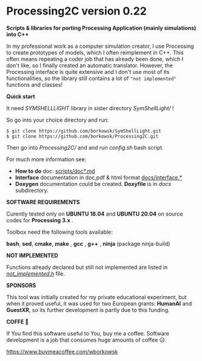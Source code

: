 # Processing2C version 0.22

**Scripts &amp; libraries for porting Processing Application (mainly simulations) into C++**

In my professional work as a computer simulation creator, I use Processing to create prototypes of models, which I often reimplement in C++. This often means repeating a coder job that has already been done, which I don't like, so I finally created an automatic translator.
However, the Processing interface is quite extensive and I don't use most of its functionalities, so the library still contains a lot of `"not implemented"` functions and classes!

**Quick start**

It need *SYMSHELLLIGHT* library in sister directory _SymShellLight/_ !

So go into your choice directory and run:

```console
$ git clone https://github.com/borkowsk/SymShellLight.git
$ git clone https://github.com/borkowsk/Processing2C.git
```

Then go into _Processing2C/_ and and run _config.sh_ bash script.

For much more information see: 
*   __How to do__ doc:   [scripts/doc*.md](https://github.com/borkowsk/Processing2C/blob/master/scripts/docEN.md)
*   __Interface__ documentation in doc,pdf & html format [docs/interface.*](https://github.com/borkowsk/Processing2C/blob/master/docs/Interface.pdf) 
*   __Doxygen__ documentation could be created. __Doxyfile__ is in _docs_ subdirectory.

**SOFTWARE REQUIREMENTS**

Curently tested only on __UBUNTU 18.04__ and __UBUNTU 20.04__ on source codes for __Processing 3.x__ .

Toolbox need the following tools available: 

**bash**, **sed**, **cmake**, **make** , **gcc** , **g++** , **ninja** (package ninja-build)


**NOT IMPLEMENTED**

Functions already declared but still not implemented are listed in _[not_implemented.h](https://github.com/borkowsk/Processing2C/blob/master/docs/not_implemented.h)_ file. 

**SPONSORS**

This tool was initially created for my private educational experiment, but when it proved useful, it was used for two European grants: __HumanAI__ and __GuestXR__, so its further development is partly due to this funding.

**COFFE 🍵**

If You find this software useful to You, buy me a coffee. Software development is a job that consumes huge amounts of coffee 😥.

https://www.buymeacoffee.com/wborkowsk



